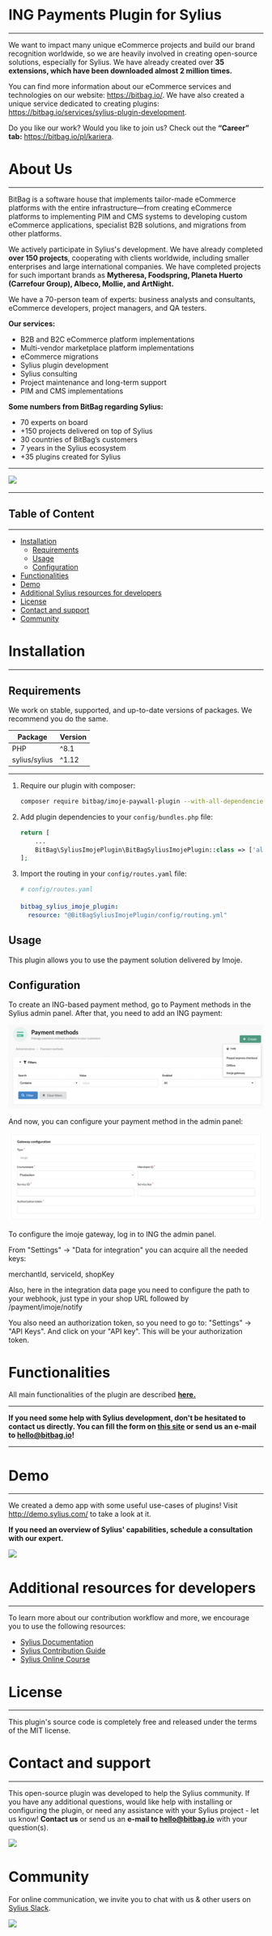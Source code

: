 
# ING Payments Plugin for Sylius
----

We want to impact many unique eCommerce projects and build our brand recognition worldwide, so we are heavily involved in creating open-source solutions, especially for Sylius. We have already created over **35 extensions, which have been downloaded almost 2 million times.**

You can find more information about our eCommerce services and technologies on our website: https://bitbag.io/. We have also created a unique service dedicated to creating plugins: https://bitbag.io/services/sylius-plugin-development. 

Do you like our work? Would you like to join us? Check out the **“Career” tab:** https://bitbag.io/pl/kariera. 

# About Us 
---

BitBag is a software house that implements tailor-made eCommerce platforms with the entire infrastructure—from creating eCommerce platforms to implementing PIM and CMS systems to developing custom eCommerce applications, specialist B2B solutions, and migrations from other platforms.

We actively participate in Sylius's development. We have already completed **over 150 projects**, cooperating with clients worldwide, including smaller enterprises and large international companies. We have completed projects for such important brands as **Mytheresa, Foodspring, Planeta Huerto (Carrefour Group), Albeco, Mollie, and ArtNight.**

We have a 70-person team of experts: business analysts and consultants, eCommerce developers, project managers, and QA testers.

**Our services:**
* B2B and B2C eCommerce platform implementations
* Multi-vendor marketplace platform implementations
* eCommerce migrations
* Sylius plugin development
* Sylius consulting
* Project maintenance and long-term support
* PIM and CMS implementations

**Some numbers from BitBag regarding Sylius:**
* 70 experts on board 
* +150 projects delivered on top of Sylius
* 30 countries of BitBag’s customers
* 7 years in the Sylius ecosystem
* +35 plugins created for Sylius

---
[![](https://bitbag.io/wp-content/uploads/2024/09/badges-sylius.png)](https://bitbag.io/contact-us/?utm_source=github&utm_medium=referral&utm_campaign=plugins_elasticsearch) 

---


## Table of Content

***


* [Installation](#installation)
    * [Requirements](#requirements)
    * [Usage](#usage)
    * [Configuration](#configuration)
* [Functionalities](#functionalities)
* [Demo](#demo)
* [Additional Sylius resources for developers](#additional-resources-for-developers)
* [License](#license)
* [Contact and support](#contact-and-support)
* [Community](#community)




# Installation
----

## Requirements

We work on stable, supported, and up-to-date versions of packages. We recommend you do the same.

| Package              | Version |
|----------------------|---------|
| PHP                  | ^8.1    |
| sylius/sylius        | ^1.12   |
----

1. Require our plugin with composer:

    ```bash
    composer require bitbag/imoje-paywall-plugin --with-all-dependencies
    ```

2. Add plugin dependencies to your `config/bundles.php` file:

    ```php
    return [
        ...
        BitBag\SyliusImojePlugin\BitBagSyliusImojePlugin::class => ['all' => true],
    ];
    ```

3. Import the routing in your `config/routes.yaml` file:

    ```yaml
    # config/routes.yaml

    bitbag_sylius_imoje_plugin:
      resource: "@BitBagSyliusImojePlugin/config/routing.yml"
    ```

## Usage

This plugin allows you to use the payment solution delivered by Imoje.


## Configuration

To create an ING-based payment method, go to Payment methods in the Sylius admin panel.
After that, you need to add an ING payment:

![Screenshot showing payment method config in admin](doc/create_ing_method.png)

And now, you can configure your payment method in the admin panel:

![Screenshot showing payment method config in admin](doc/payment_method_config.png)


To configure the imoje gateway, log in to ING the admin panel.

From "Settings" -> "Data for integration" you can acquire all the needed keys:

merchantId, serviceId, shopKey

Also, here in the integration data page you need to configure the path to your webhook, just type in your shop URL followed by /payment/imoje/notify

You also need an authorization token, so you need to go to: "Settings" -> "API Keys". And click on your "API key". This will be your authorization token.

# Functionalities

All main functionalities of the plugin are described **[here.](doc/functionalities.md)**

---

**If you need some help with Sylius development, don't be hesitated to contact us directly. You can fill the form on [this site](https://bitbag.io/contact-us/?utm_source=github&utm_medium=referral&utm_campaign=plugins_mollie) or send us an e-mail to hello@bitbag.io!**

---
# Demo 

---
We created a demo app with some useful use-cases of plugins! Visit http://demo.sylius.com/ to take a look at it.

**If you need an overview of Sylius' capabilities, schedule a consultation with our expert.**

[![](https://bitbag.io/wp-content/uploads/2020/10/button_free_consulatation-1.png)](https://bitbag.io/contact-us/?utm_source=github&utm_medium=referral&utm_campaign=plugins_mollie)

# Additional resources for developers
---
To learn more about our contribution workflow and more, we encourage you to use the following resources:
* [Sylius Documentation](https://docs.sylius.com/en/latest/)
* [Sylius Contribution Guide](https://docs.sylius.com/en/latest/contributing/)
* [Sylius Online Course](https://sylius.com/online-course/)

# License
---

This plugin's source code is completely free and released under the terms of the MIT license.

[//]: # (These are reference links used in the body of this note and get stripped out when the markdown processor does its job. There is no need to format nicely because it shouldn't be seen.)

# Contact and support 
---
This open-source plugin was developed to help the Sylius community. If you have any additional questions, would like help with installing or configuring the plugin, or need any assistance with your Sylius project - let us know! **Contact us** or send us an **e-mail to hello@bitbag.io** with your question(s).

[![](https://bitbag.io/wp-content/uploads/2020/10/button-contact.png)](https://bitbag.io/contact-us/?utm_source=github&utm_medium=referral&utm_campaign=plugins_ing)

# Community
For online communication, we invite you to chat with us & other users on [Sylius Slack](https://sylius-devs.slack.com/).

[![](https://bitbag.io/wp-content/uploads/2024/09/badges-partners.png)](https://bitbag.io/contact-us/?utm_source=github&utm_medium=referral&utm_campaign=plugins_mollie)
